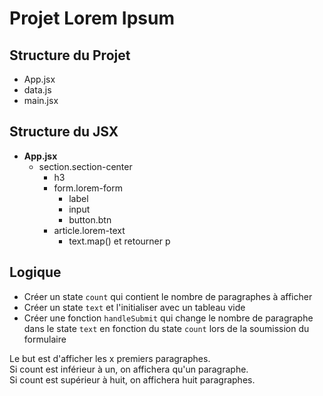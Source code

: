 # Projet Lorem Ipsum

## Structure du Projet

- App.jsx
- data.js
- main.jsx

## Structure du JSX

- **App.jsx**
  - section.section-center
    - h3
    - form.lorem-form
      - label
      - input
      - button.btn
    - article.lorem-text
      - text.map() et retourner p

## Logique

- Créer un state `count` qui contient le nombre de paragraphes à afficher
- Créer un state `text` et l'initialiser avec un tableau vide
- Créer une fonction `handleSubmit` qui change le nombre de paragraphe dans le state `text` en fonction du state `count` lors de la soumission du formulaire

Le but est d'afficher les x premiers paragraphes.<br />
Si count est inférieur à un, on affichera qu'un paragraphe.<br />
Si count est supérieur à huit, on affichera huit paragraphes.
